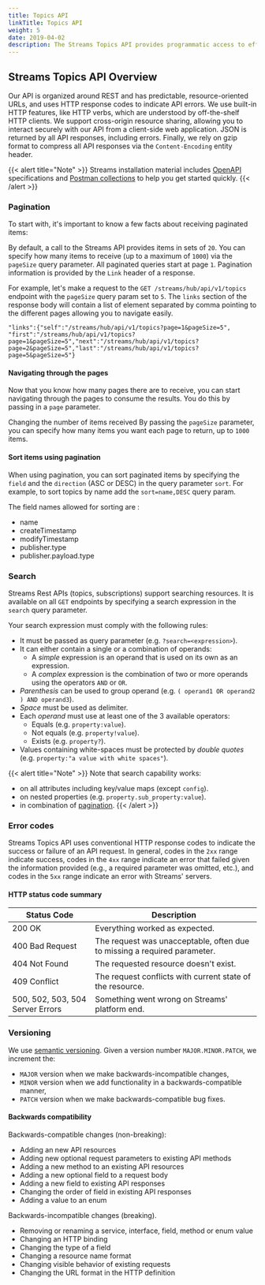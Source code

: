 ```yaml
---
title: Topics API
linkTitle: Topics API
weight: 5
date: 2019-04-02
description: The Streams Topics API provides programmatic access to efficiently manage pub/sub topics.
---
```


## Streams Topics API Overview

Our API is organized around REST and has predictable, resource-oriented URLs, and uses HTTP response codes to indicate API errors.
We use built-in HTTP features, like HTTP verbs, which are understood by off-the-shelf HTTP clients. We support cross-origin resource sharing, allowing you to interact securely with our API from a client-side web application.
JSON is returned by all API responses, including errors. Finally, we rely on gzip format to compress all API responses via the `Content-Encoding` entity header.

{{< alert title="Note" >}}
Streams installation material includes [OpenAPI](https://swagger.io/specification/) specifications and [Postman collections](https://www.postman.com/collection) to help you get started quickly.
{{< /alert >}}

### Pagination

To start with, it's important to know a few facts about receiving paginated items:

By default, a call to the Streams API provides items in sets of `20`.
You can specify how many items to receive (up to a maximum of `1000`) via the `pageSize` query parameter.
All paginated queries start at page `1`.
Pagination information is provided by the `Link` header of a response.

For example, let's make a request to the `GET /streams/hub/api/v1/topics` endpoint with the `pageSize` query param set to `5`.
The `links` section of the response body will contain a list of element separated by comma pointing to the different pages allowing you to navigate easily.

```
"links":{"self":"/streams/hub/api/v1/topics?page=1&pageSize=5", "first":"/streams/hub/api/v1/topics?page=1&pageSize=5","next":"/streams/hub/api/v1/topics?page=2&pageSize=5","last":"/streams/hub/api/v1/topics?page=5&pageSize=5"}
```

#### Navigating through the pages

Now that you know how many pages there are to receive, you can start navigating through the pages to consume the results. You do this by passing in a `page` parameter.

Changing the number of items received
By passing the `pageSize` parameter, you can specify how many items you want each page to return, up to `1000` items.

#### Sort items using pagination

When using pagination, you can sort paginated items by specifying the `field` and the `direction` (ASC or DESC) in the query parameter `sort`. For example, to sort topics by name add the `sort=name,DESC` query param.

The field names allowed for sorting are :

* name
* createTimestamp
* modifyTimestamp
* publisher.type
* publisher.payload.type

### Search

Streams Rest APIs (topics, subscriptions) support searching resources.
It is available on all `GET` endpoints by specifying a search expression in the `search` query parameter.

Your search expression must comply with the following rules:

* It must be passed as query parameter (e.g. `?search=<expression>`).
* It can either contain a single or a combination of operands:
    * A _simple_ expression is an operand that is used on its own as an expression.
    * A _complex_ expression is the combination of two or more operands using the operators `AND` or `OR`.
* _Parenthesis_ can be used to group operand (e.g. `( operand1 OR operand2 ) AND operand3`).
* _Space_ must be used as delimiter.
* Each _operand_ must use at least one of the 3 available operators:
    * Equals (e.g. `property:value`).
    * Not equals (e.g. `property!value`).
    * Exists (e.g. `property?`).
* Values containing white-spaces must be protected by _double quotes_ (e.g. `property:"a value with white spaces"`).

{{< alert title="Note" >}}
Note that search capability works:

* on all attributes including key/value maps (except `config`).
* on nested properties (e.g. `property.sub_property:value`).
* in combination of [pagination](#pagination).
{{< /alert >}}

### Error codes

Streams Topics API uses conventional HTTP response codes to indicate the success or failure of an API request.
In general, codes in the `2xx` range indicate success, codes in the `4xx` range indicate an error that failed given the information provided (e.g., a required parameter was omitted, etc.), and codes in the `5xx` range indicate an error with Streams' servers.

#### HTTP status code summary

| Status Code | Description |
|-------------|-------------|
| 200 OK | Everything worked as expected. |
| 400 Bad Request | The request was unacceptable, often due to missing a required parameter. |
| 404 Not Found | The requested resource doesn't exist. |
| 409 Conflict | The request conflicts with current state of the resource. |
| 500, 502, 503, 504 Server Errors | Something went wrong on Streams' platform end. |

### Versioning

We use [semantic versioning](https://semver.org/). Given a version number `MAJOR.MINOR.PATCH`, we increment the:

* `MAJOR` version when we make backwards-incompatible changes,
* `MINOR` version when we add functionality in a backwards-compatible manner,
* `PATCH` version when we make backwards-compatible bug fixes.

#### Backwards compatibility

Backwards-compatible changes (non-breaking):

* Adding an new API resources
* Adding new optional request parameters to existing API methods
* Adding a new method to an existing API resources
* Adding a new optional field to a request body
* Adding a new field to existing API responses
* Changing the order of field in existing API responses
* Adding a value to an enum

Backwards-incompatible changes (breaking).

* Removing or renaming a service, interface, field, method or enum value
* Changing an HTTP binding
* Changing the type of a field
* Changing a resource name format
* Changing visible behavior of existing requests
* Changing the URL format in the HTTP definition

